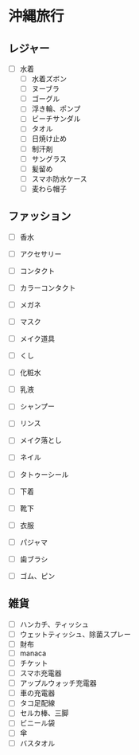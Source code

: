 
# 沖縄旅行
## レジャー
- [ ] 水着
    - [ ] 水着ズボン
    - [ ] ヌーブラ
    - [ ] ゴーグル
    - [ ] 浮き輪、ポンプ
    - [ ] ビーチサンダル
    - [ ] タオル
    - [ ] 日焼け止め
    - [ ] 制汗剤
    - [ ] サングラス
    - [ ] 髪留め
    - [ ] スマホ防水ケース
    - [ ] 麦わら帽子

## ファッション
- [ ] 香水
- [ ] アクセサリー
- [ ] コンタクト
- [ ] カラーコンタクト
- [ ] メガネ
- [ ] マスク
- [ ] メイク道具
- [ ] くし
- [ ] 化粧水
- [ ] 乳液
- [ ] シャンプー
- [ ] リンス
- [ ] メイク落とし
- [ ] ネイル
- [ ] タトゥーシール
- [ ] 下着
- [ ] 靴下
- [ ] 衣服
- [ ] パジャマ
- [ ] 歯ブラシ
- [ ] ゴム、ピン


## 雑貨
- [ ] ハンカチ、ティッシュ
- [ ] ウェットティッシュ、除菌スプレー
- [ ] 財布
- [ ] manaca
- [ ] チケット
- [ ] スマホ充電器
- [ ] アップルウォッチ充電器
- [ ] 車の充電器
- [ ] タコ足配線
- [ ] セルカ棒、三脚
- [ ] ビニール袋
- [ ] 傘
- [ ] バスタオル
